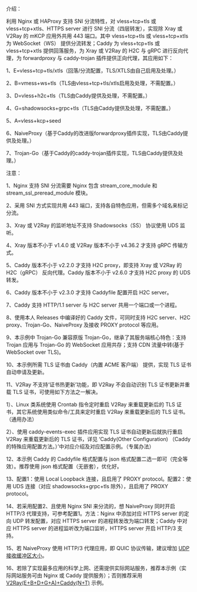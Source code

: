 介绍：

利用 Nginx 或 HAProxy 支持 SNI 分流特性，对 vless+tcp+tls 或 vless+tcp+xtls、HTTPS server 进行 SNI 分流（四层转发），实现除 Xray 或 V2Ray 的 mKCP 应用外共用 443 端口。其中 vless+tcp+tls 或 vless+tcp+xtls 为 WebSocket（WS） 提供分流转发；Caddy 为 vless+tcp+tls 或 vless+tcp+xtls 提供回落服务，为 Xray 或 V2Ray 的 H2C 与 gRPC 进行反向代理，为 forwardproxy 与 caddy-trojan 插件提供正向代理，其应用如下：

1、E=vless+tcp+tls/xtls（回落/分流配置，TLS/XTLS由自己启用及处理。）

2、B=vmess+ws+tls（TLS由vless+tcp+tls/xtls启用及处理，不需配置。）

3、D=vless+h2c+tls（TLS由Caddy提供及处理，不需配置。）

4、G=shadowsocks+grpc+tls（TLS由Caddy提供及处理，不需配置。）

5、A=vless+kcp+seed

6、NaiveProxy（基于Caddy的改进版forwardproxy插件实现，TLS由Caddy提供及处理。）

7、Trojan-Go（基于Caddy的caddy-trojan插件实现，TLS由Caddy提供及处理。）

注意：

1、Nginx 支持 SNI 分流需要 Nginx 包含 stream_core_module 和 stream_ssl_preread_module 模块。

2、采用 SNI 方式实现共用 443 端口，支持各自特色应用，但需多个域名来标记分流。

3、Xray 或 V2Ray 的监听地址不支持 Shadowsocks（SS） 协议使用 UDS 监听。

4、Xray 版本不小于 v1.4.0 或 V2Ray 版本不小于 v4.36.2 才支持 gRPC 传输方式。

5、Caddy 版本不小于 v2.2.0 才支持 H2C proxy，即支持 Xray 或 V2Ray 的 H2C（gRPC） 反向代理。Caddy 版本不小于 v2.6.0 才支持 H2C proxy 的 UDS 转发。

6、Caddy 版本不小于 v2.3.0 才支持 Caddyfile 配置开启 H2C server。

7、Caddy 支持 HTTP/1.1 server 与 H2C server 共用一个端口或一个进程。

8、使用本人 Releases 中编译好的 Caddy 文件，可同时支持 H2C server、H2C proxy、Trojan-Go、NaiveProxy 及接收 PROXY protocol 等应用。

9、本示例中 Trojan-Go 兼容原版 Trojan-Go，继承了其服务端核心特色：支持 Trojan 应用与 Trojan-Go 的 WebSocket 应用共存；支持 CDN 流量中转(基于 WebSocket over TLS)。

10、本示例所需 TLS 证书由 Caddy（内置 ACME 客户端） 提供，实现 TLS 证书自动申请及更新。

11、V2Ray 不支持‘证书热更新’功能，即 V2Ray 不会自动识别 TLS 证书更新并重载 TLS 证书，可使用如下方法之一解决。

1）、Linux 类系统使用 Crontab 指令定时重启 V2Ray 来重载更新后的 TLS 证书，其它系统使用类似命令/工具来定时重启 V2Ray 来重载更新后的 TLS 证书。（通用办法）

2）、使用 caddy-events-exec 插件应用实现 TLS 证书自动更新后就执行重启 V2Ray 来重载更新后的 TLS 证书，详见 ‘Caddy(Other Configuration) （Caddy的特殊应用配置方法。）’中对应介绍及对应配置示例。（专属办法）

12、本示例 Caddy 的 Caddyfile 格式配置与 json 格式配置二选一即可（完全等效）。推荐使用 json 格式配置（无嵌套），优化好。

13、配置1：使用 Local Loopback 连接，且启用了 PROXY protocol。配置2：使用 UDS 连接（对应 shadowsocks+grpc+tls 除外），且启用了 PROXY protocol。

14、若采用配置2、且使用 Nginx SNI 来分流的，想 NaiveProxy 同时开启 HTTP/3 代理支持，可参考配置1。方法：Nginx 中添加对应 HTTPS server 的定向 UDP 转发配置，对应 HTTPS server 的进程转发改为端口转发；Caddy 中对应 HTTPS server 的进程监听改为端口监听，HTTPS server 开启 HTTP/3 支持。

15、若 NaiveProxy 使用 HTTP/3 代理应用，即 QUIC 协议传输，建议增加 [UDP 接收缓冲区大小](https://github.com/lucas-clemente/quic-go/wiki/UDP-Receive-Buffer-Size)。

16、若除了实现最多应用的科学上网、还需提供实际网站服务，推荐本示例（实际网站服务可由 Nginx 或 Caddy 提供服务）；否则推荐采用 [V2Ray(E+B+D+G+A)+Caddy(N+T)](https://github.com/lxhao61/integrated-examples/tree/main/V2Ray(E%2BB%2BD%2BG%2BA)%2BCaddy(N%2BT)) 示例。
